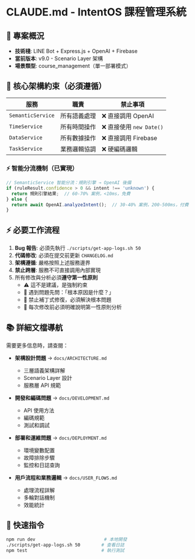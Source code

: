 # CLAUDE.md - IntentOS 課程管理系統

## 🎯 專案概況
- **技術棧**: LINE Bot + Express.js + OpenAI + Firebase
- **當前版本**: v9.0 - Scenario Layer 架構
- **場景類型**: course_management（單一部署模式）

## 🚨 核心架構約束（必須遵循）

| 服務 | 職責 | 禁止事項 |
|------|------|----------|
| `SemanticService` | 所有語義處理 | ❌ 直接調用 OpenAI |
| `TimeService` | 所有時間操作 | ❌ 直接使用 `new Date()` |
| `DataService` | 所有數據操作 | ❌ 直接調用 Firebase |
| `TaskService` | 業務邏輯協調 | ❌ 硬編碼邏輯 |

### ⚡ 智能分流機制（已實現）
```javascript
// SemanticService 智能分流：規則引擎 → OpenAI 後備
if (ruleResult.confidence > 0 && intent !== 'unknown') {
  return 規則引擎結果;  // 60-70% 案例，<10ms，免費
} else {
  return await OpenAI.analyzeIntent();  // 30-40% 案例，200-500ms，付費
}
```

## ⚡ 必要工作流程
1. **Bug 報告**: 必須先執行 `./scripts/get-app-logs.sh 50`
2. **代碼修改**: 必須在提交前更新 `CHANGELOG.md`
3. **架構遵循**: 嚴格按照上述服務邊界
4. **禁止跨層**: 服務不可直接調用內部實現
5. 所有修改與分析必須**遵守第一性原則**
    - ⚠️ 這不是建議，是強制約束
    - 🎯 遇到問題先問：「根本原因是什麼？」
    - 🚫 禁止補丁式修復，必須解決根本問題
    - 📝 每次修改前必須明確說明第一性原則分析

## 📚 詳細文檔導航

需要更多信息時，請查閱：

- **架構設計問題** → `docs/ARCHITECTURE.md`
  - 三層語義架構詳解
  - Scenario Layer 設計
  - 服務層 API 規範

- **開發和編碼問題** → `docs/DEVELOPMENT.md`
  - API 使用方法
  - 編碼規範
  - 測試和調試

- **部署和運維問題** → `docs/DEPLOYMENT.md`
  - 環境變數配置
  - 故障排除步驟
  - 監控和日誌查詢

- **用戶流程和業務邏輯** → `docs/USER_FLOWS.md`
  - 處理流程詳解
  - 多輪對話機制
  - 效能統計

## 🔧 快速指令
```bash
npm run dev                          # 本地開發
./scripts/get-app-logs.sh 50        # 查看日誌
npm test                            # 執行測試
```